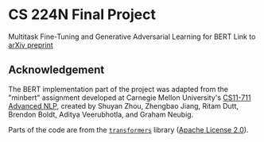 # CS 224N Final Project 
Multitask Fine-Tuning and Generative Adversarial Learning for BERT
Link to [arXiv preprint](https://arxiv.org/pdf/2408.15265)

## Acknowledgement
The BERT implementation part of the project was adapted from the "minbert" assignment developed at Carnegie Mellon University's [CS11-711 Advanced NLP](http://phontron.com/class/anlp2021/index.html),
created by Shuyan Zhou, Zhengbao Jiang, Ritam Dutt, Brendon Boldt, Aditya Veerubhotla, and Graham Neubig.

Parts of the code are from the [`transformers`](https://github.com/huggingface/transformers) library ([Apache License 2.0](./LICENSE)).
